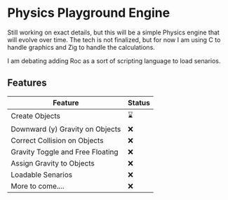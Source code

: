 # Physics Playground Engine
Still working on exact details, but this will be a simple Physics engine that will evolve over time.  The tech is not finalized, but for now I am using C to handle graphics and Zig to handle the calculations.

I am debating adding Roc as a sort of scripting language to load senarios.  

## Features

| Feature                          | Status |
|----------------------------------|--------|
| Create Objects                   | ⌛️     |
| Downward (y) Gravity on Objects  | ❌      |
| Correct Collision on Objects     | ❌      |
| Gravity Toggle and Free Floating | ❌      |
| Assign Gravity to Objects        | ❌      |
| Loadable Senarios                | ❌      |
| More to come....                 | ❌      |

